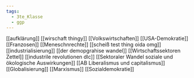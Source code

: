 ```yaml
---
tags:
  - 3te_Klasse
  - ggp
---
```

[[aufklärung]]
[[wirschaft thingy]]
[[Volkswirtschaften]]
[[USA-Demokratie]]
[[Franzosen]]
[[Meneschnrechte]]
[[scheiß test thing oida omg]]
[[industrialisierung]]
[[der demopgrahise wandel]]
[[Wirtschaftssektoren Zettel]]
[[industrile revolutionen dlc]]
[[Sektoraler Wandel soziale und ökologische Auswirkungen]]
[[AB Liberalismus und capitalismus]]
[[Globalisierung]]
[[Marxismus]]
[[Sozialdemokratie]]